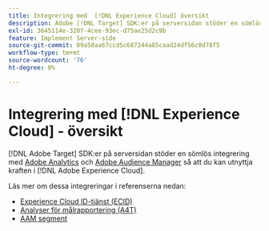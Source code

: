 ```yaml
---
title: Integrering med  [!DNL Experience Cloud] översikt
description: Adobe [!DNL Target] SDK:er på serversidan stöder en sömlös integrering med Adobe Analytics och Adobe Audience Manager så att du kan utnyttja kraften i Adobe Experience Cloud.
exl-id: 3645114e-320f-4cee-93ec-d75ae25d2c9b
feature: Implement Server-side
source-git-commit: 09a50aa67ccd5c687244a85caad24df56c0d78f5
workflow-type: tm+mt
source-wordcount: '76'
ht-degree: 0%

---
```


# Integrering med [!DNL Experience Cloud] - översikt

[!DNL Adobe Target] SDK:er på serversidan stöder en sömlös integrering med [Adobe Analytics](https://business.adobe.com/products/analytics/adobe-analytics.html) och [Adobe Audience Manager](https://business.adobe.com/products/audience-manager/adobe-audience-manager.html) så att du kan utnyttja kraften i [!DNL Adobe Experience Cloud].

Läs mer om dessa integreringar i referenserna nedan:

* [Experience Cloud ID-tjänst (ECID)](ecid.md)
* [Analyser för målrapportering (A4T)](a4t-reporting.md)
* [AAM segment](aam-segments.md)
